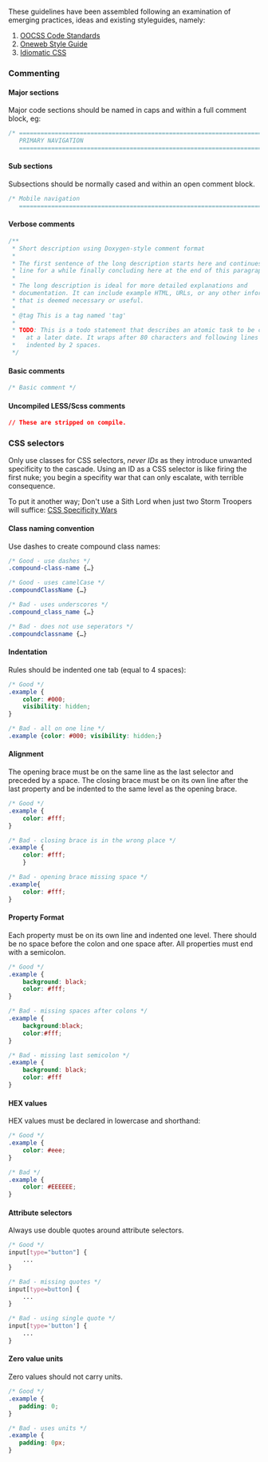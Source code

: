 These guidelines have been assembled following an examination of emerging practices, ideas and existing styleguides, namely:

1. [OOCSS Code Standards](https://github.com/stubbornella/oocss-code-standards)
2. [Oneweb Style Guide](https://github.com/nternetinspired/OneWeb/blob/master/STYLEGUIDE.md)
3. [Idiomatic CSS](https://github.com/necolas/idiomatic-css)

### Commenting

#### Major sections
Major code sections should be named in caps and within a full comment block, eg:

```css
/* ==========================================================================
   PRIMARY NAVIGATION
   ========================================================================== */
```

#### Sub sections
Subsections should be normally cased and within an open comment block.

```css
/* Mobile navigation
   ========================================================================== */
```

#### Verbose comments

```css
/**
 * Short description using Doxygen-style comment format
 *
 * The first sentence of the long description starts here and continues on this
 * line for a while finally concluding here at the end of this paragraph.
 *
 * The long description is ideal for more detailed explanations and
 * documentation. It can include example HTML, URLs, or any other information
 * that is deemed necessary or useful.
 *
 * @tag This is a tag named 'tag'
 *
 * TODO: This is a todo statement that describes an atomic task to be completed
 *   at a later date. It wraps after 80 characters and following lines are
 *   indented by 2 spaces.
 */
 ```

#### Basic comments

```css
/* Basic comment */
```

#### Uncompiled LESS/Scss comments

```css
// These are stripped on compile.
```

### CSS selectors
Only use classes for CSS selectors, *never IDs* as they introduce unwanted specificity to the cascade. Using an ID as a CSS selector is like firing the first nuke; you begin a specifity war that can only escalate, with terrible consequence.

To put it another way; Don't use a Sith Lord when just two Storm Troopers will suffice: [CSS Specificity Wars](http://www.stuffandnonsense.co.uk/archives/css_specificity_wars.html)

#### Class naming convention
Use dashes to create compound class names:

```css
/* Good - use dashes */
.compound-class-name {…}

/* Good - uses camelCase */
.compoundClassName {…}

/* Bad - uses underscores */
.compound_class_name {…}

/* Bad - does not use seperators */
.compoundclassname {…}
```

#### Indentation
Rules should be indented one tab (equal to 4 spaces):

```css
/* Good */
.example {
	color: #000;
	visibility: hidden;
}

/* Bad - all on one line */
.example {color: #000; visibility: hidden;}
```

#### Alignment
The opening brace must be on the same line as the last selector and preceded by a space. The closing brace must be on its own line after the last property and be indented to the same level as the opening brace.

```css
/* Good */
.example {
    color: #fff;
}

/* Bad - closing brace is in the wrong place */
.example {
    color: #fff;
    }

/* Bad - opening brace missing space */
.example{
    color: #fff;
}
```

#### Property Format
Each property must be on its own line and indented one level. There should be no space before the colon and one space after. All properties must end with a semicolon.

```css
/* Good */
.example {
    background: black;
    color: #fff;
}

/* Bad - missing spaces after colons */
.example {
    background:black;
    color:#fff;
}

/* Bad - missing last semicolon */
.example {
    background: black;
    color: #fff
}
```

#### HEX values
HEX values must be declared in lowercase and shorthand:

```css
/* Good */
.example {
    color: #eee;
}

/* Bad */
.example {
    color: #EEEEEE;
}
```

#### Attribute selectors
Always use double quotes around attribute selectors.

```css
/* Good */
input[type="button"] {
    ...
}

/* Bad - missing quotes */
input[type=button] {
    ...
}

/* Bad - using single quote */
input[type='button'] {
    ...
}
```

#### Zero value units
Zero values should not carry units.

```css
/* Good */
.example {
   padding: 0;
}

/* Bad - uses units */
.example {
   padding: 0px;
}
```
